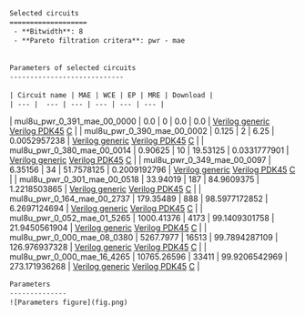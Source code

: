 
    Selected circuits
    ===================
     - **Bitwidth**: 8
     - **Pareto filtration critera**: pwr - mae
    
    
    Parameters of selected circuits
    ----------------------------
    
    | Circuit name | MAE | WCE | EP | MRE | Download |
    | --- |  --- | --- | --- | --- | --- | 
| mul8u_pwr_0_391_mae_00_0000 | 0.0 | 0 | 0.0 | 0.0 |  [Verilog generic](mul8u_pwr_0_391_mae_00_0000_gen.v) [Verilog PDK45](mul8u_pwr_0_391_mae_00_0000_pdk45.v)  [C](mul8u_pwr_0_391_mae_00_0000.c) |
| mul8u_pwr_0_390_mae_00_0002 | 0.125 | 2 | 6.25 | 0.0052957238 |  [Verilog generic](mul8u_pwr_0_390_mae_00_0002_gen.v) [Verilog PDK45](mul8u_pwr_0_390_mae_00_0002_pdk45.v)  [C](mul8u_pwr_0_390_mae_00_0002.c) |
| mul8u_pwr_0_380_mae_00_0014 | 0.90625 | 10 | 19.53125 | 0.0331777901 |  [Verilog generic](mul8u_pwr_0_380_mae_00_0014_gen.v) [Verilog PDK45](mul8u_pwr_0_380_mae_00_0014_pdk45.v)  [C](mul8u_pwr_0_380_mae_00_0014.c) |
| mul8u_pwr_0_349_mae_00_0097 | 6.35156 | 34 | 51.7578125 | 0.2009192796 |  [Verilog generic](mul8u_pwr_0_349_mae_00_0097_gen.v) [Verilog PDK45](mul8u_pwr_0_349_mae_00_0097_pdk45.v)  [C](mul8u_pwr_0_349_mae_00_0097.c) |
| mul8u_pwr_0_301_mae_00_0518 | 33.94019 | 187 | 84.9609375 | 1.2218503865 |  [Verilog generic](mul8u_pwr_0_301_mae_00_0518_gen.v) [Verilog PDK45](mul8u_pwr_0_301_mae_00_0518_pdk45.v)  [C](mul8u_pwr_0_301_mae_00_0518.c) |
| mul8u_pwr_0_164_mae_00_2737 | 179.35489 | 888 | 98.5977172852 | 6.2697124694 |  [Verilog generic](mul8u_pwr_0_164_mae_00_2737_gen.v) [Verilog PDK45](mul8u_pwr_0_164_mae_00_2737_pdk45.v)  [C](mul8u_pwr_0_164_mae_00_2737.c) |
| mul8u_pwr_0_052_mae_01_5265 | 1000.41376 | 4173 | 99.1409301758 | 21.9450561904 |  [Verilog generic](mul8u_pwr_0_052_mae_01_5265_gen.v) [Verilog PDK45](mul8u_pwr_0_052_mae_01_5265_pdk45.v)  [C](mul8u_pwr_0_052_mae_01_5265.c) |
| mul8u_pwr_0_000_mae_08_0380 | 5267.7977 | 16513 | 99.7894287109 | 126.976937328 |  [Verilog generic](mul8u_pwr_0_000_mae_08_0380_gen.v) [Verilog PDK45](mul8u_pwr_0_000_mae_08_0380_pdk45.v)  [C](mul8u_pwr_0_000_mae_08_0380.c) |
| mul8u_pwr_0_000_mae_16_4265 | 10765.26596 | 33411 | 99.9206542969 | 273.171936268 |  [Verilog generic](mul8u_pwr_0_000_mae_16_4265_gen.v) [Verilog PDK45](mul8u_pwr_0_000_mae_16_4265_pdk45.v)  [C](mul8u_pwr_0_000_mae_16_4265.c) |
    
    Parameters
    --------------
    ![Parameters figure](fig.png)
             